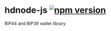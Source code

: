 # hdnode-js [![npm version](https://badge.fury.io/js/hdnode-js.svg)](https://badge.fury.io/js/hdnode-js)

BIP44 and BIP39 wallet library
